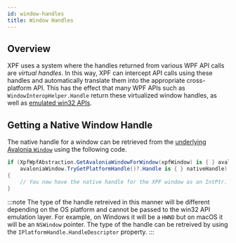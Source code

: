 ```yaml
---
id: window-handles
title: Window Handles
---
```


## Overview

XPF uses a system where the handles returned from various WPF API calls are _virtual handles_. In this way, XPF can intercept API calls using these handles and automatically translate them into the appropriate cross-platform API. This has the effect that many WPF APIs such as `WindowInteropHelper.Handle` return these virtualized window handles, as well as [emulated win32 APIs](../third-party-libraries.md).

## Getting a Native Window Handle

The native handle for a window can be retrieved from the [underlying Avalonia `Window`](./avalonia-interop.md#getting-the-avalonia-window) using the following code.

```csharp
if (XpfWpfAbstraction.GetAvaloniaWindowForWindow(xpfWindow) is { } avaloniaWindow &&
    avaloniaWindow.TryGetPlatformHandle()?.Handle is { } nativeHandle)
{
    // You now have the native handle for the XPF window as an IntPtr.
}
```

:::note
The type of the handle retreived in this manner will be different depending on the OS platform and cannot be passed to the win32 API emulation layer. For example, on Windows it will be a `HWND` but on macOS it will be an `NSWindow` pointer. The type of the handle can be retreived by using the `IPlatformHandle.HandleDescriptor` property.
:::